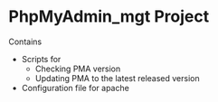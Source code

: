 # PhpMyAdmin_mgt Project
Contains 
 * Scripts for
   * Checking PMA version 
   * Updating PMA to the latest released version
 * Configuration file for apache
